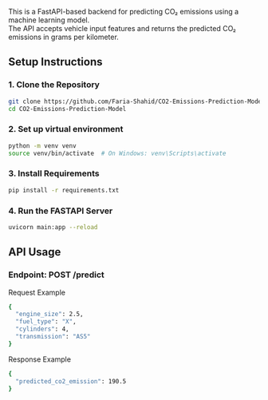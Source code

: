This is a FastAPI-based backend for predicting CO₂ emissions using a machine learning model.  
The API accepts vehicle input features and returns the predicted CO₂ emissions in grams per kilometer.

## Setup Instructions

### 1. Clone the Repository

```bash
git clone https://github.com/Faria-Shahid/CO2-Emissions-Prediction-Model.git
cd CO2-Emissions-Prediction-Model
```

### 2. Set up virtual environment
```bash
python -m venv venv
source venv/bin/activate  # On Windows: venv\Scripts\activate
```

### 3. Install Requirements
```bash
pip install -r requirements.txt
```

### 4. Run the FASTAPI Server
```bash
uvicorn main:app --reload
```

## API Usage

### Endpoint: POST /predict
Request Example
```bash
{
  "engine_size": 2.5,
  "fuel_type": "X",
  "cylinders": 4,
  "transmission": "AS5"
}
```

Response Example
```bash
{
  "predicted_co2_emission": 190.5
}
```

